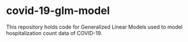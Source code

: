 # covid-19-glm-model
This repository holds code for Generalized Linear Models used to model hospitalization count data of COVID-19.
